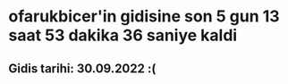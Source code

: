 # ofarukbicer'in gidisine son 5 gun 13 saat 53 dakika 36 saniye kaldi

## Gidis tarihi: 30.09.2022 :(